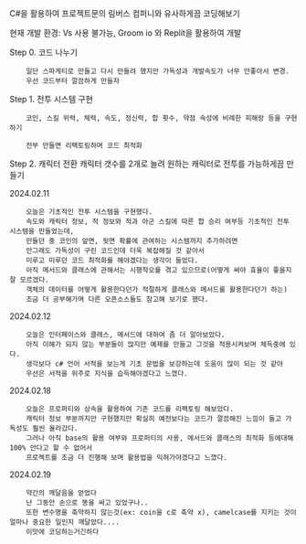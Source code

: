 C#을 활용하여 프로젝트문의 림버스 컴퍼니와 유사하게끔 코딩해보기

현재 개발 환경: Vs 사용 불가능, Groom io 와 Replit을 활용하여 개발

Step 0. 코드 나누기

        일단 스파게티로 만들고 다시 만들려 했지만 가독성과 개발속도가 너무 안좋아서 변경.
        우선 코드부터 깔끔하게 만들자

Step 1. 전투 시스템 구현

        코인, 스킬 위력, 체력, 속도, 정신력, 합 횟수, 약점 속성에 비례한 피해랑 등을 구현하기

        전부 만들면 리팩토링하며 코드 최적화
      
Step 2. 캐릭터 전환
        캐릭터 갯수를 2개로 늘려 원하는 캐릭터로 전투를 가능하게끔 만들기


2024.02.11

        오늘은 기초적인 전투 시스템을 구현했다.
        속도와 캐릭터 정보, 적 정보와 적과 아군 스킬에 따른 합 승리 여부등 기초적인 전투 시스템을 만들었는데,
        만들던 중 코인의 앞면, 뒷면 확률에 관여하는 시스템까지 추가하려면 
        안그래도 가독성이 구린 코드인데 더욱 복잡해질 것 같아서
        미루고 미루던 코드 최적화를 해야겠다는 생각이 들었다.
        아직 메서드와 클래스에 관해서는 시행착오를 겪고 있으므로(어떻게 써야 효율이 좋을지 잘 모르겠다. 
        객체의 데이터를 어떻게 활용한다던가 적절하게 클래스와 메서드를 활용한다던가 하는)
        조금 더 공부해가며 다른 오픈소스들도 참고해 보기로 했다.        
2024.02.12

        오늘은 인터페이스와 클래스, 메서드에 대하여 좀 더 알아보았다.
        아직 이해가 되지 않는 부분들이 많지만 예제를 만들고 그것을 적용시켜보며 체득중에 있다.
        생각보다 c# 언어 서적을 보는게 기초 문법을 보강하는데 도움이 많이 되는 것 같아
        우선은 서적을 위주로 지식을 습득해야겠다고 느꼈다.
2024.02.18


        오늘은 프로퍼티와 상속을 활용하여 기존 코드를 리팩토링 해보았다.
        캐릭터 정보 부분까지만 구현했지만 확실히 예전보다는 코드가 깔끔해진 느낌이 들고 가독성도 훨씬 올라갔다.
        그러나 아직 base의 활용 여부와 프로퍼티의 사용, 메서드와 클래스의 최적화 등에대해 100% 안다고 할 수 없어서
        프로젝트를 조금 더 진행해 보며 활용법을 익혀가야겠다고 느꼈다.
2024.02.19


        약간의 깨달음을 얻었다
        난 그동안 손으로 똥을 싸고 있었구나..
        또한 변수명을 축약하지 않는것(ex: coin을 c로 축약 x), camelcase를 지키는 것이 얼마나 중요한 일인지 깨달았다....
        이맛에 코딩하는거긴하다
